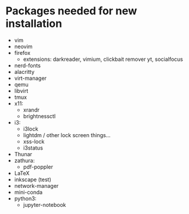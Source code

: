 # Packages needed for new installation
- vim
- neovim
- firefox
    - extensions: darkreader, vimium, clickbait remover yt, socialfocus
- nerd-fonts
- alacritty
- virt-manager
- qemu
- libvirt
- tmux
- x11:
    - xrandr
    - brightnessctl
- i3:
    - i3lock
    - lightdm / other lock screen things...
    - xss-lock
    - i3status
- Thunar
- zathura:
    - pdf-poppler
- LaTeX
- inkscape (test)
- network-manager
- mini-conda
- python3:
    - jupyter-notebook
